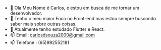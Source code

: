 - 👋 Ola Meu Nome é Carlos, e estou em busca de me tornar um desenvolvedor.
- 👀 Tenho o meu maior Foco no Front-end mas estou sempre buscondo saber mais sobre outras coisas.
- 🌱 Atualmente tenho estudado Flutter e React.
- 📫 Email: carlosdsouza2000@gmail.com
- 📫 Telefone : (65)992552181

